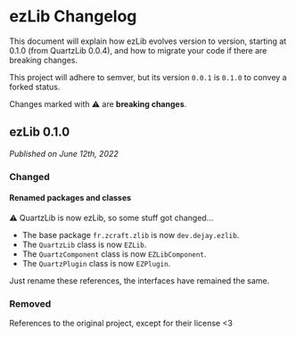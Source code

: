 # ezLib Changelog

This document will explain how ezLib evolves version to version, starting at 0.1.0 (from QuartzLib 0.0.4), and how to migrate your code if there are breaking changes.

This project will adhere to semver, but its version `0.0.1` is `0.1.0` to convey a forked status.

Changes marked with :warning: are **breaking changes**.

## ezLib 0.1.0

_Published on June 12th, 2022_

### Changed

#### Renamed packages and classes

:warning: QuartzLib is now ezLib, so some stuff got changed...

- The base package `fr.zcraft.zlib` is now `dev.dejay.ezlib`.
- The `QuartzLib` class is now `EZLib`.
- The `QuartzComponent` class is now `EZLibComponent`.
- The `QuartzPlugin` class is now `EZPlugin`.

Just rename these references, the interfaces have remained the same.

### Removed

References to the original project, except for their license <3
